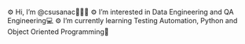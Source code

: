 
⚙️  Hi, I’m @csusanac👩🏻‍💻
⚙️  I’m interested in Data Engineering and QA Engineering💻
⚙️  I’m currently learning Testing Automation, Python and Object Oriented Programming🧩



